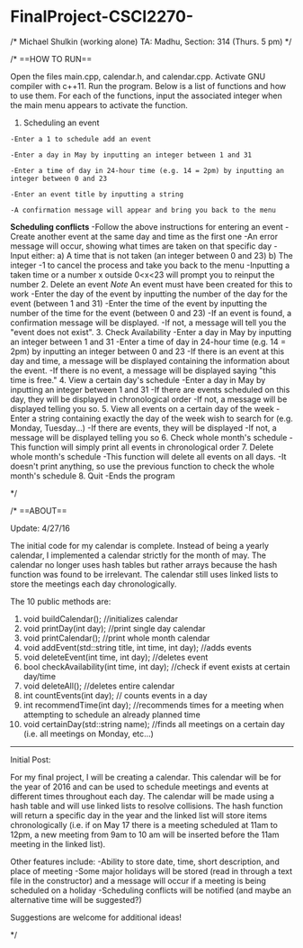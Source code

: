 # FinalProject-CSCI2270-

/* Michael Shulkin (working alone)
  TA: Madhu, Section: 314 (Thurs. 5 pm)
*/

/*  ==HOW TO RUN==

Open the files main.cpp, calendar.h, and calendar.cpp. Activate GNU compiler with c++11. Run the program. Below is a list of functions and how to use them. For each of the functions, input the associated integer when the main menu appears to activate the function.
  1. Scheduling an event
  
    -Enter a 1 to schedule add an event

    -Enter a day in May by inputting an integer between 1 and 31
    
    -Enter a time of day in 24-hour time (e.g. 14 = 2pm) by inputting an integer between 0 and 23
    
    -Enter an event title by inputting a string
    
    -A confirmation message will appear and bring you back to the menu
    
  **Scheduling conflicts**
    -Follow the above instructions for entering an event
    -Create another event at the same day and time as the first one
    -An error message will occur, showing what times are taken on that specific day
    -Input either:
    a) A time that is not taken (an integer between 0 and 23)
    b) The integer -1 to cancel the process and take you back to the menu
  -Inputting a taken time or a number x outside 0<x<23 will prompt you to reinput the number
  2. Delete an event 
  *Note* An event must have been created for this to work
    -Enter the day of the event by inputting the number of the day for the event (between 1 and 31)
    -Enter the time of the event by inputting the number of the time for the event (between 0 and 23)
    -If an event is found, a confirmation message will be displayed.
    -If not, a message will tell you the "event does not exist".
  3. Check Availability
    -Enter a day in May by inputting an integer between 1 and 31
    -Enter a time of day in 24-hour time (e.g. 14 = 2pm) by inputting an integer between 0 and 23
    -If there is an event at this day and time, a message will be displayed containing the information about the event.
    -If there is no event, a message will be displayed saying "this time is free."
  4. View a certain day's schedule
    -Enter a day in May by inputting an integer between 1 and 31
    -If there are events scheduled on this day, they will be displayed in chronological order
    -If not, a message will be displayed telling you so.
  5. View all events on a certain day of the week
    -Enter a string containing exactly the day of the week wish to search for (e.g. Monday, Tuesday...)
    -If there are events, they will be displayed
    -If not, a message will be displayed telling you so
  6. Check whole month's schedule
    -This function will simply print all events in chronological order
  7. Delete whole month's schedule
    -This function will delete all events on all days.
    -It doesn't print anything, so use the previous function to check the whole month's schedule
  8. Quit
    -Ends the program

*/

/*   ==ABOUT==

  Update: 4/27/16

  The initial code for my calendar is complete. Instead of being a yearly calendar, I implemented a calendar strictly for the month of may. The calendar no longer uses hash tables but rather arrays because the hash function was found to be irrelevant. The calendar still uses linked lists to store the meetings each day chronologically.
  
  The 10 public methods are:
  1. void buildCalendar();  //initializes calendar
  2. void printDay(int day);  //print single day calendar
  3. void printCalendar(); //print whole month calendar
  4. void addEvent(std::string title, int time, int day);  //adds events
  5. void deleteEvent(int time, int day); //deletes event
  6. bool checkAvailability(int time, int day); //check if event exists at certain day/time
  7. void deleteAll(); //deletes entire calendar
  8. int countEvents(int day); // counts events in a day
  9. int recommendTime(int day); //recommends times for a meeting when attempting to schedule an already planned time
  10. void certainDay(std::string name); //finds all meetings on a certain day (i.e. all meetings on Monday, etc...)

-------
Initial Post:

For my final project, I will be creating a calendar. This calendar will be for the year of 2016 and can be used to schedule meetings and events at different times throughout each day. The calendar will be made using a hash table and will use linked lists to resolve collisions. The hash function will return a specific day in the year and the linked list will store items chronologically (i.e. if on May 17 there is a meeting scheduled at 11am to 12pm, a new meeting from 9am to 10 am will be inserted before the 11am meeting in the linked list).

Other features include:
-Ability to store date, time, short description, and place of meeting
-Some major holidays will be stored (read in through a text file in the constructor) and a message will occur if a meeting is being scheduled on a holiday
-Scheduling conflicts will be notified (and maybe an alternative time will be suggested?)

Suggestions are welcome for additional ideas!

*/
